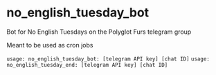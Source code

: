 # no_english_tuesday_bot
Bot for No English Tuesdays on the Polyglot Furs telegram group

Meant to be used as cron jobs

`usage: no_english_tuesday_bot: [telegram API key] [chat ID]`
`usage: no_english_tuesday_end: [telegram API key] [chat ID]`
